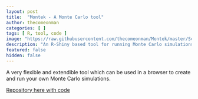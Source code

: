 ```yaml
---
layout: post
title:  "Montek - A Monte Carlo tool"
author: thecomeonman
categories: [ ]
tags: [ R, tool, code ]
image: "https://raw.githubusercontent.com/thecomeonman/Montek/master/Screenshots/060_Output_Variables.png"
description: "An R-Shiny based tool for running Monte Carlo simulations"
featured: false
hidden: false
---
```


A very flexible and extendible tool which can be used in a browser to create and run your own Monte Carlo simulations.

[Repository here with code](https://github.com/thecomeonman/Montek)